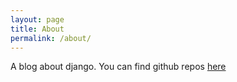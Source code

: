 ```yaml
---
layout: page
title: About
permalink: /about/
---
```



A blog about django. You can find github repos [here](https://github.com/all-about-django)